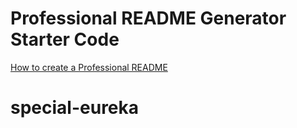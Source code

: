 # Professional README Generator Starter Code

[How to create a Professional README](https://coding-boot-camp.github.io/full-stack/github/professional-readme-guide)
# special-eureka
